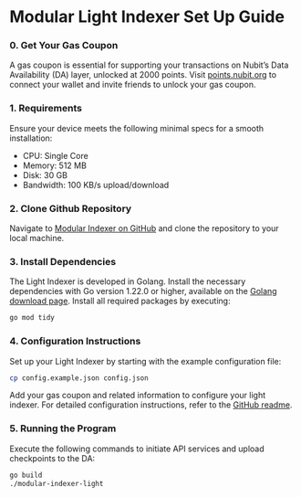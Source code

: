 # Modular Light Indexer Set Up Guide

### 0. Get Your Gas Coupon

A gas coupon is essential for supporting your transactions on Nubit’s Data Availability (DA) layer, unlocked at 2000 points. Visit [points.nubit.org](points.nubit.org) to connect your wallet and invite friends to unlock your gas coupon.


### 1. Requirements

Ensure your device meets the following minimal specs for a smooth installation:

- CPU: Single Core
- Memory: 512 MB
- Disk: 30 GB
- Bandwidth: 100 KB/s upload/download


### 2. Clone Github Repository

Navigate to [Modular Indexer on GitHub](https://github.com/RiemaLabs/modular-indexer-light) and clone the repository to your local machine.


### 3. Install Dependencies

The Light Indexer is developed in Golang. Install the necessary dependencies with Go version 1.22.0 or higher, available on the [Golang download page](https://go.dev/dl/). Install all required packages by executing:

```bash
go mod tidy
```


### 4. Configuration Instructions

Set up your Light Indexer by starting with the example configuration file:
```bash
cp config.example.json config.json
```

Add your gas coupon and related information to configure your light indexer. For detailed configuration instructions, refer to the [GitHub readme](https://github.com/RiemaLabs/modular-indexer-light?tab=readme-ov-file#detailed-configuration-instructions).


### 5. Running the Program

Execute the following commands to initiate API services and upload checkpoints to the DA:

```bash
go build
./modular-indexer-light
```

